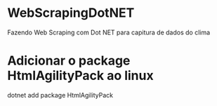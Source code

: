 # WebScrapingDotNET
Fazendo Web Scraping com Dot NET para capitura de dados do clima

# Adicionar o package HtmlAgilityPack ao linux
 dotnet add package HtmlAgilityPack

